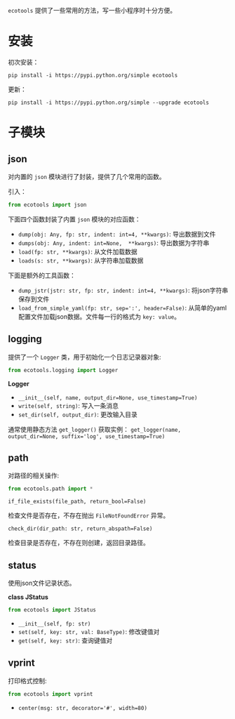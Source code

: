 `ecotools` 提供了一些常用的方法，写一些小程序时十分方便。

# 安装

初次安装：

```
pip install -i https://pypi.python.org/simple ecotools
```

更新：

```
pip install -i https://pypi.python.org/simple --upgrade ecotools
```

# 子模块

## json

对内置的 `json` 模块进行了封装，提供了几个常用的函数。

引入：
```python
from ecotools import json
```

下面四个函数封装了内置 `json` 模块的对应函数：
* `dump(obj: Any, fp: str, indent: int=4, **kwargs)`: 导出数据到文件
* `dumps(obj: Any, indent: int=None,  **kwargs)`: 导出数据为字符串
* `load(fp: str, **kwargs)`: 从文件加载数据
* `loads(s: str, **kwargs)`: 从字符串加载数据

下面是额外的工具函数：
* `dump_jstr(jstr: str, fp: str, indent: int=4, **kwargs)`: 将json字符串保存到文件
* `load_from_simple_yaml(fp: str, sep=':', header=False)`: 从简单的yaml配置文件加载json数据。文件每一行的格式为 `key: value`。

## logging

提供了一个 `Logger` 类，用于初始化一个日志记录器对象:
```python
from ecotools.logging import Logger
```

**Logger**

* `__init__(self, name, output_dir=None, use_timestamp=True)`
* `write(self, string)`: 写入一条消息
* `set_dir(self, output_dir)`: 更改输入目录

通常使用静态方法 `get_logger()` 获取实例：
`get_logger(name, output_dir=None, suffix='log', use_timestamp=True)`

## path

对路径的相关操作:
```python
from ecotools.path import *
```

`if_file_exists(file_path, return_bool=False)`

检查文件是否存在，不存在抛出 `FileNotFoundError` 异常。

`check_dir(dir_path: str, return_abspath=False)`

检查目录是否存在，不存在则创建，返回目录路径。

## status

使用json文件记录状态。

**class JStatus**
```python
from ecotools import JStatus
```
* `__init__(self, fp: str)`
* `set(self, key: str, val: BaseType)`: 修改键值对
* `get(self, key: str)`: 查询键值对

## vprint

打印格式控制:
```python
from ecotools import vprint
```

* `center(msg: str, decorator='#', width=80)`

